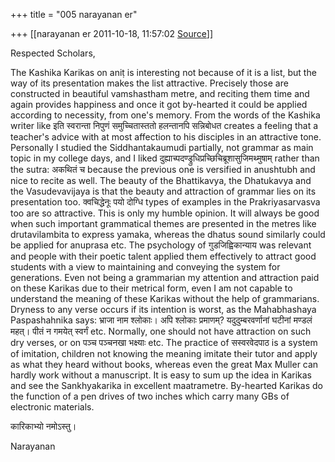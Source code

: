 +++
title = "005 narayanan er"

+++
[[narayanan er	2011-10-18, 11:57:02 [Source](https://groups.google.com/g/bvparishat/c/H_vrCfb20nw)]]



Respected Scholars,

The Kashika Karikas on aniṭ is interesting not because of it is a list, but the way of its presentation makes the list attractive. Precisely those are constructed in beautiful vamshastham metre, and reciting them time and again provides happiness and once it got by-hearted it could be applied according to necessity, from one's memory. From the words of the Kashika writer like इति स्वरान्ता निपुणं समुच्चितास्ततो हलन्तानपि सन्निबोधत creates a feeling that a teacher's advice with at most affection to his disciples in an attractive tone. Personally I studied the Siddhantakaumudi partially, not grammar as main topic in my college days, and I liked दुह्याच्पदण्ड्रुधिप्रच्छिचिब्रूशासुजिमथ्मुषाम् rather than the sutra: अकथितं च because the previous one is versified in anushtubh and nice to recite as well. The beauty of the Bhattikavya, the Dhatukavya and the Vasudevavijaya is that the beauty and attraction of grammar lies on its presentation too. क्वचिद्धेनूः पयो दोग्धि types of examples in the Prakriyasarvasva too are so attractive. This is only my humble opinion. It will always be good when such important grammatical themes are presented in the metres like drutavilambita to express yamaka, whereas the dhatus sound similarly could be applied for anuprasa etc. The psychology of गुडजिह्विकान्याय was relevant and people with their poetic talent applied them effectively to attract good students with a view to maintaining and conveying the system for generations. Even not being a grammarian my attention and attraction paid on these Karikas due to their metrical form, even I am not capable to understand the meaning of these Karikas without the help of grammarians. Dryness to any verse occurs if its intention is worst, as the Mahabhashaya Paspashahnika says: भ्राजा नाम श्लोकाः। अपि श्लोकाः प्रमाणम्? यदुदुम्बरवर्णानां घटीनां मण्डलं महत्। पीतं न गमयेत् स्वर्गं etc. Normally, one should not have attraction on such dry verses, or on पञ्च पञ्चनखा भक्ष्याः etc. The practice of सस्वरवेदपाठ is a system of imitation, children not knowing the meaning imitate their tutor and apply as what they heard without books, whereas even the great Max Muller can hardly work without a manuscript. It is easy to sum up the idea in Karikas and see the Sankhyakarika in excellent maatrametre. By-hearted Karikas do the function of a pen drives of two inches which carry many GBs of electronic materials.

  

कारिकाभ्यो नमोऽस्तु।

Narayanan  
  

